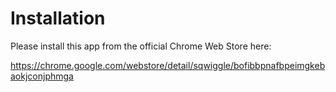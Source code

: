 # Installation

Please install this app from the official Chrome Web Store here:

https://chrome.google.com/webstore/detail/sqwiggle/bofibbpnafbpeimgkebaokjconjphmga